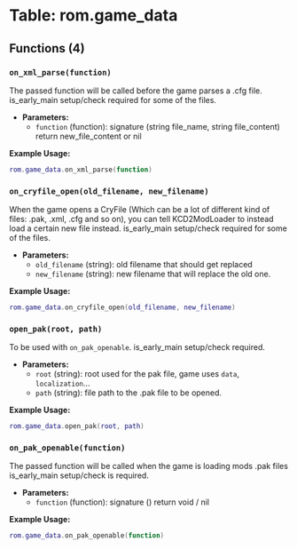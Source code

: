 # Table: rom.game_data

## Functions (4)

### `on_xml_parse(function)`

The passed function will be called before the game parses a .cfg file.
is_early_main setup/check required for some of the files.

- **Parameters:**
  - `function` (function): signature (string file_name, string file_content) return new_file_content or nil

**Example Usage:**
```lua
rom.game_data.on_xml_parse(function)
```

### `on_cryfile_open(old_filename, new_filename)`

When the game opens a CryFile (Which can be a lot of different kind of files: .pak, .xml, .cfg and so on),
you can tell KCD2ModLoader to instead load a certain new file instead.
is_early_main setup/check required for some of the files.

- **Parameters:**
  - `old_filename` (string): old filename that should get replaced
  - `new_filename` (string): new filename that will replace the old one.

**Example Usage:**
```lua
rom.game_data.on_cryfile_open(old_filename, new_filename)
```

### `open_pak(root, path)`

To be used with `on_pak_openable`.
is_early_main setup/check required.

- **Parameters:**
  - `root` (string): root used for the pak file, game uses `data`, `localization`...
  - `path` (string): file path to the .pak file to be opened.

**Example Usage:**
```lua
rom.game_data.open_pak(root, path)
```

### `on_pak_openable(function)`

The passed function will be called when the game is loading mods .pak files
is_early_main setup/check is required.

- **Parameters:**
  - `function` (function): signature () return void / nil

**Example Usage:**
```lua
rom.game_data.on_pak_openable(function)
```


